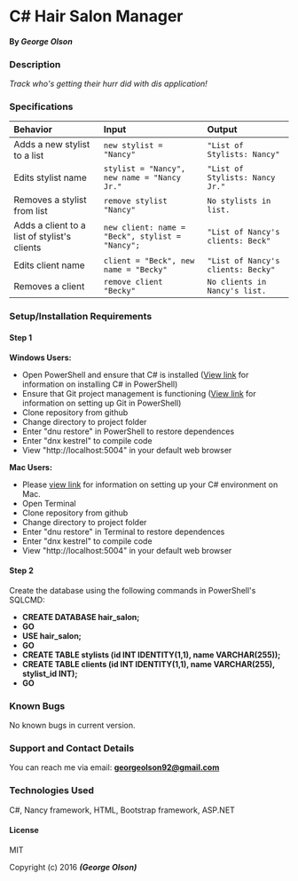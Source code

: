 # C&#35; Hair Salon Manager
#### By _George Olson_

### Description
_Track who's getting their hurr did with dis application!_

### Specifications
| Behavior | Input | Output |
|:---  | :---  | :----  |
|Adds a new stylist to a list| `new stylist = "Nancy"`| `"List of Stylists: Nancy"`|
|Edits stylist name| `stylist = "Nancy", new name = "Nancy Jr."`| `"List of Stylists: Nancy Jr."`|
|Removes a stylist from list| `remove stylist "Nancy"`| `No stylists in list.`|
|Adds a client to a list of stylist's clients| `new client: name = "Beck", stylist = "Nancy";`| `"List of Nancy's clients: Beck"`|
|Edits client name| `client = "Beck", new name = "Becky"`| `"List of Nancy's clients: Becky"`|
|Removes a client| `remove client "Becky"`| `No clients in Nancy's list.`|


### Setup/Installation Requirements

#### Step 1
**Windows Users:**
* Open PowerShell and ensure that C&#35; is installed (<a href="https://www.learnhowtoprogram.com/c/getting-started-with-c/installing-c">View link</a> for information on installing C&#35; in PowerShell)
* Ensure that Git project management is functioning (<a href="https://www.learnhowtoprogram.com/c/getting-started-with-c/git-project-setup-for-windows">View link</a> for information on setting up Git in PowerShell)
* Clone repository from github
* Change directory to project folder
* Enter "dnu restore" in PowerShell to restore dependences
* Enter "dnx kestrel" to compile code
* View "http://localhost:5004" in your default web browser

**Mac Users:**
* Please <a href="https://www.learnhowtoprogram.com/c/getting-started-with-c/installing-c">view link</a> for information on setting up your C&#35; environment on Mac.
* Open Terminal
* Clone repository from github
* Change directory to project folder
* Enter "dnu restore" in Terminal to restore dependences
* Enter "dnx kestrel" to compile code
* View "http://localhost:5004" in your default web browser

#### Step 2

Create the database using the following commands in PowerShell's SQLCMD:

* **CREATE DATABASE hair_salon;**
* **GO**
* **USE hair_salon;**
* **GO**
* **CREATE TABLE stylists (id INT IDENTITY(1,1), name VARCHAR(255));**
* **CREATE TABLE clients (id INT IDENTITY(1,1), name VARCHAR(255), stylist_id INT);**
* **GO**

### Known Bugs
No known bugs in current version.

### Support and Contact Details
You can reach me via email: **georgeolson92@gmail.com**

### Technologies Used
C&#35;, Nancy framework, HTML, Bootstrap framework, ASP.NET

#### License
MIT

Copyright (c) 2016 **_(George Olson)_**
